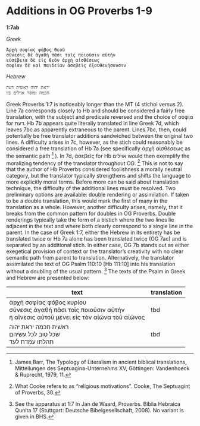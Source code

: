 # Additions in OG Proverbs 1-9

**1:7ab**

*Greek*
```
Ἀρχὴ σοφίας φόβος θεοῦ
σύνεσις δὲ ἀγαθὴ πᾶσι τοῖς ποιοῦσιν αὐτήν
εὐσέβεια δὲ εἰς θεὸν ἀρχὴ αἰσθέσεως
σοφίαν δὲ καὶ παιδείαν ἀσεβεῖς ἐξουθενήσουσιν
```
*Hebrew*
```
יראת יהוה ראשׁית דעת
חכמה ומוסר אוילים בזו
```
Greek Proverbs 1:7 is noticeably longer than the MT (4 stichoi versus 2). Line 7a corresponds closely to Hb and should be considered a fairly free translation, with the subject and predicate reversed and the choice of σοφία for דעת. Hb 7b appears quite literally translated in line Greek 7d, which leaves 7bc as apparently extraneous to the parent. Lines 7bc, then, could potentially be free translator additions sandwiched between the original two lines. A difficulty arises in 7c, however, as the stich could reasonably be considered a free translation of Hb 7a (see specifically ἀρχὴ αἰσθέσεως as the semantic path [^1] ). In 7d, ἀσεβεῖς for Hb אוילים would then exemplify the moralizing tendency of the translator throughout OG. [^2] This is not to say that the author of Hb Proverbs considered foolishness a morally neutral category, but the translator typically strengthens and shifts the language to more explicitly moral terms.
	Before more can be said about translation technique, the difficulty of the additional lines must be resolved. Two preliminary options are available: double rendering or assimilation. If taken to be a double translation, this would mark the first of many in the translation as a whole. However, another difficulty arises, namely, that it breaks from the common pattern for doubles in OG Proverbs. Double renderings typically take the form of a bistich where the two lines lie adjacent in the text and where both clearly correspond to a single line in the parent. In the case of Greek 1:7, either the Hebrew in its entirety has be translated twice or Hb 7a alone has been translated twice (OG 7ac) and is separated by an additional stich. In either case, OG 7b stands out as either exegetical provision of context or the translator’s creativity with no clear semantic path from parent to translation. 
	Alternatively, the translator assimilated the text of OG Psalm 110:10 [Hb 111:10] into his translation without a doubling of the usual pattern. [^3] The texts of the Psalm in Greek and Hebrew are presented below:

| text                                                                                                                 | translation |
| -----------                                                                                                          | ----------- |
| ἀρχὴ σοφίας φόβος κυρίου<br>σύνεσις ἀγαθὴ πᾶσι τοῖς ποιοῦσιν αὐτήν<br>ἡ αἴνεσις αὐτοῦ μένει εἰς τὸν αἰῶνα τοῦ αἰῶνος | tbd         |
| ראשׁית חכמה יראת יהוה<br>שׂכל טוב לכל עשׂיהם<br>תהלתו עמדת לעד<br>                                                      | tbd         |
    
[^1]: James Barr, The Typology of Literalism in ancient biblical translations, Mitteilungen des Septuagina-Unternehms XV, Göttingen: Vandenhoeck & Ruprecht, 1979, 11.

[^2]: What Cooke refers to as “religious motivations”. Cooke, The Septuagint of Proverbs, 30.

[^3]: See the apparatus at 1:7 in Jan de Waard, Proverbs. Biblia Hebraica Qunita 17 (Stuttgart: Deutsche Bibelgesellschaft, 2008). No variant is given in BHS.
